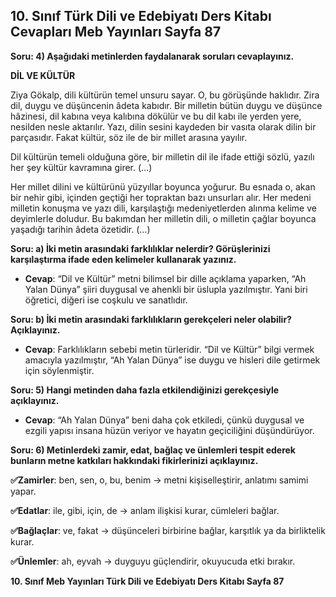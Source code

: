 ## 10. Sınıf Türk Dili ve Edebiyatı Ders Kitabı Cevapları Meb Yayınları Sayfa 87

**Soru: 4) Aşağıdaki metinlerden faydalanarak soruları cevaplayınız.**

**DİL VE KÜLTÜR**

Ziya Gökalp, dili kültürün temel unsuru sayar. O, bu görüşünde haklıdır. Zira dil, duygu ve düşüncenin âdeta kabıdır. Bir milletin bütün duygu ve düşünce hâzinesi, dil kabına veya kalıbına dökülür ve bu dil kabı ile yerden yere, nesilden nesle aktarılır. Yazı, dilin sesini kaydeden bir vasıta olarak dilin bir parçasıdır. Fakat kültür, söz ile de bir millet arasına yayılır.

Dil kültürün temeli olduğuna göre, bir milletin dil ile ifade ettiği sözlü, yazılı her şey kültür kavramına girer. (…)

Her millet dilini ve kültürünü yüzyıllar boyunca yoğurur. Bu esnada o, akan bir nehir gibi, içinden geçtiği her topraktan bazı unsurları alır. Her medeni milletin konuşma ve yazı dili, karşılaştığı medeniyetlerden alınma kelime ve deyimlerle doludur. Bu bakımdan her milletin dili, o milletin çağlar boyunca yaşadığı tarihin âdeta özetidir. (…)

**Soru: a) İki metin arasındaki farklılıklar nelerdir? Görüşlerinizi karşılaştırma ifade eden kelimeler kullanarak yazınız.**

* **Cevap**: “Dil ve Kültür” metni bilimsel bir dille açıklama yaparken, “Ah Yalan Dünya” şiiri duygusal ve ahenkli bir üslupla yazılmıştır. Yani biri öğretici, diğeri ise coşkulu ve sanatlıdır.

**Soru: b) İki metin arasındaki farklılıkların gerekçeleri neler olabilir? Açıklayınız.**

* **Cevap**: Farklılıkların sebebi metin türleridir. “Dil ve Kültür” bilgi vermek amacıyla yazılmıştır, “Ah Yalan Dünya” ise duygu ve hisleri dile getirmek için söylenmiştir.

**Soru: 5) Hangi metinden daha fazla etkilendiğinizi gerekçesiyle açıklayınız.**

* **Cevap**: “Ah Yalan Dünya” beni daha çok etkiledi, çünkü duygusal ve ezgili yapısı insana hüzün veriyor ve hayatın geçiciliğini düşündürüyor.

**Soru: 6) Metinlerdeki zamir, edat, bağlaç ve ünlemleri tespit ederek bunların metne katkıları hakkındaki fikirlerinizi açıklayınız.**

**✅Zamirler**: ben, sen, o, bu, benim → metni kişiselleştirir, anlatımı samimi yapar.

**✅Edatlar**: ile, gibi, için, de → anlam ilişkisi kurar, cümleleri bağlar.

**✅Bağlaçlar**: ve, fakat → düşünceleri birbirine bağlar, karşıtlık ya da birliktelik kurar.

**✅Ünlemler**: ah, eyvah → duyguyu güçlendirir, okuyucuda etki bırakır.

**10. Sınıf Meb Yayınları Türk Dili ve Edebiyatı Ders Kitabı Sayfa 87**